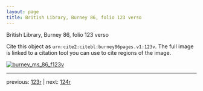 ```yaml
---
layout: page
title: British Library, Burney 86, folio 123 verso
---
```


British Library, Burney 86, folio 123 verso

Cite this object as `urn:cite2:citebl:burney86pages.v1:123v`.  The full image is linked to a citation tool you can use to cite regions of the image.

[![burney_ms_86_f123v](http://www.homermultitext.org/iipsrv?IIIF=/project/homer/pyramidal/deepzoom/citebl/burney86imgs/v1/burney_ms_86_f123v.tif/full/800,/0/default.jpg)](http://www.homermultitext.org/ict2/?urn=urn:cite2:citebl:burney86imgs.v1:burney_ms_86_f123v) 

---

previous:  [123r](../123r/) | next: [124r](../124r/)